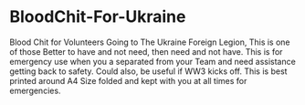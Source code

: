 # BloodChit-For-Ukraine
Blood Chit for Volunteers Going to The Ukraine Foreign Legion, This is one of those Better to have and not need, then need and not have. This is for emergency use when you a separated from your Team and need assistance getting back to safety. Could also, be useful if WW3 kicks off. This is best printed around A4 Size folded and kept with you at all times for emergencies.
